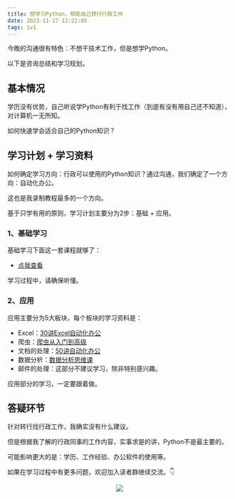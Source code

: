 ```yaml
---
title: 想学习Python，帮助自己转行行政工作
date: 2023-11-17 12:22:05
tags: 1v1
---
```


今晚的沟通很有特色：不想干技术工作，但是想学Python。

以下是咨询总结和学习规划。

## 基本情况

学历没有优势，自己听说学Python有利于找工作（到底有没有用自己还不知道），对计算机一无所知。

如何快速学会适合自己的Python知识？

## 学习计划 + 学习资料

如何确定学习方向：行政可以使用的Python知识？通过沟通，我们确定了一个方向：自动化办公。

这也是我录制教程最多的一个方向。

基于只学有用的原则，学习计划主要分为2步：基础 + 应用。


### 1、基础学习

基础学习下面这一套课程就够了：

- [点我查看](https://www.acfun.cn/v/ac20463077)

学习过程中，请确保听懂。

### 2、应用

应用主要分为5大板块，每个板块的学习资料是：

- Excel：[30讲Excel自动化办公](https://www.bilibili.com/video/BV1hk4y1C73S/?spm_id_from=333.999.0.0)
- 爬虫：[爬虫从入门到高级](https://www.bilibili.com/video/BV1y54y1y74F/?spm_id_from=333.999.0.0)
- 文档的处理：[50讲自动化办公](https://www.python-office.com/course/50-python-office.html)
- 数据分析：[数据分析思维课](http://gk.link/a/1193m)
- 邮件的处理：这部分不建议学习，除非特别感兴趣。

应用部分的学习，一定要跟着做。


## 答疑环节

针对转行找行政工作，我确实没有什么建议。

但是根据我了解的行政同事的工作内容，实事求是的讲，Python不是最主要的。

可能影响更大的是：学历、工作经验、办公软件的使用等。

如果在学习过程中有更多问题，欢迎加入读者群继续交流。👇

<!-- more -->
<p align="center" id='免费技术群'>
    <img src="https://python-office-1300615378.cos.ap-chongqing.myqcloud.com/2-free-group.jpg"/>
    </a>   
</p>
